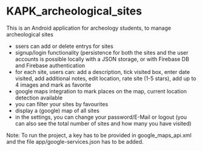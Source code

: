 # KAPK_archeological_sites
This is an Android application for archeology students, to manage archeological sites

- ssers can add or delete entrys for sites
- signup/login functionality (persistence for both the sites and the user accounts is possible locally with a JSON storage, or with Firebase DB and Firebase authentication
- for each site, users can: add a description, tick visited box, enter date visited, add additional notes, edit location, rate site (1-5 stars), add up to 4 images and mark as favorite
- google maps integration to mark places on the map, current location detection available
- you can filter your sites by favourites
- display a (google) map of all sites
- in the settings, you can change your password/E-Mail or logout (you can also see the total number of sites and how many you have visited)

Note: To run the project, a key has to be provided in google_maps_api.xml and the file app/google-services.json has to be added.

